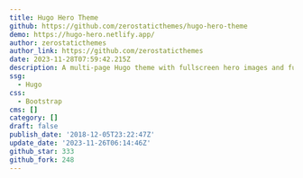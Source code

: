 ```yaml
---
title: Hugo Hero Theme
github: https://github.com/zerostaticthemes/hugo-hero-theme
demo: https://hugo-hero.netlify.app/
author: zerostaticthemes
author_link: https://github.com/zerostaticthemes
date: 2023-11-28T07:59:42.215Z
description: A multi-page Hugo theme with fullscreen hero images and fullwidth sections.
ssg:
  - Hugo
css:
  - Bootstrap
cms: []
category: []
draft: false
publish_date: '2018-12-05T23:22:47Z'
update_date: '2023-11-26T06:14:46Z'
github_star: 333
github_fork: 248
---
```

